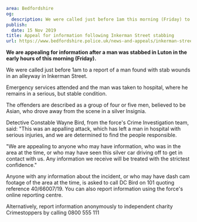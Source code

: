 ```yaml
area: Bedfordshire
og:
  description: We were called just before 1am this morning (Friday) to a report of a man found with stab wounds in an alleyway in Inkerman Street.
publish:
  date: 15 Nov 2019
title: Appeal for information following Inkerman Street stabbing
url: https://www.bedfordshire.police.uk/news-and-appeals/inkerman-street-appeal-nov19
```

**We are appealing for information after a man was stabbed in Luton in the early hours of this morning (Friday).**

We were called just before 1am to a report of a man found with stab wounds in an alleyway in Inkerman Street.

Emergency services attended and the man was taken to hospital, where he remains in a serious, but stable condition.

The offenders are described as a group of four or five men, believed to be Asian, who drove away from the scene in a silver Insignia.

Detective Constable Wayne Bird, from the force's Crime Investigation team, said: "This was an appalling attack, which has left a man in hospital with serious injuries, and we are determined to find the people responsible.

"We are appealing to anyone who may have information, who was in the area at the time, or who may have seen this silver car driving off to get in contact with us. Any information we receive will be treated with the strictest confidence."

Anyone with any information about the incident, or who may have dash cam footage of the area at the time, is asked to call DC Bird on 101 quoting reference 40/66007/19. You can also report information using the force's online reporting centre.

Alternatively, report information anonymously to independent charity Crimestoppers by calling 0800 555 111
